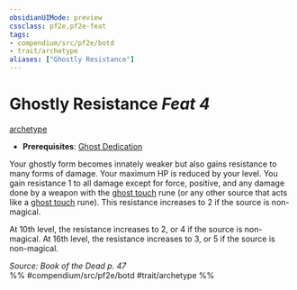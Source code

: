 ```yaml
---
obsidianUIMode: preview
cssclass: pf2e,pf2e-feat
tags:
- compendium/src/pf2e/botd
- trait/archetype
aliases: ["Ghostly Resistance"]
---
```

# Ghostly Resistance  *Feat 4*  
[archetype](archetype.md "Archetype Feat Trait")  

- **Prerequisites**: [Ghost Dedication](ghost-dedication-botd.md)

Your ghostly form becomes innately weaker but also gains resistance to many forms of damage. Your maximum HP is reduced by your level. You gain resistance 1 to all damage except for force, positive, and any damage done by a weapon with the [ghost touch](ghost-touch.md) rune (or any other source that acts like a [ghost touch](ghost-touch.md) rune). This resistance increases to 2 if the source is non-magical.

At 10th level, the resistance increases to 2, or 4 if the source is non-magical. At 16th level, the resistance increases to 3, or 5 if the source is non-magical.

*Source: Book of the Dead p. 47*  
%% #compendium/src/pf2e/botd #trait/archetype %%